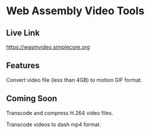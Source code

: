 # Web Assembly Video Tools

## Live Link
https://wasmvideo.simplecore.org

## Features

Convert video file (less than 4GB) to motion GIF format.

## Coming Soon

Transcode and compress H.264 video files.

Transcode videos to dash mp4 format.
